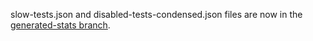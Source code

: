 slow-tests.json and disabled-tests-condensed.json files are now in the [generated-stats branch](https://github.com/pytorch/test-infra/tree/generated-stats/stats).

